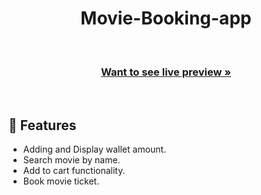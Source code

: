 <h1 align="center">Movie-Booking-app</h1> 



 
<br />    
  <h3 align="center"><a href="https://cool-torte-976d23.netlify.app"><strong>Want to see live preview »</strong></a></h3>

<br/>

 
## 🚀 Features
- Adding and Display wallet amount.
- Search movie by name.
- Add to cart functionality.
- Book movie ticket.

<br/>
